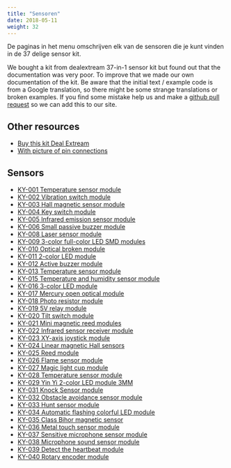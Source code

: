 ```yaml
---
title: "Sensoren"
date: 2018-05-11
weight: 32
---
```


De paginas in het menu omschrijven elk van de sensoren die je kunt vinden in de 37 delige sensor kit.

We bought a kit from dealextream 37-in-1 sensor kit but found out that the documentation was very poor. To improve that we made our own documentation of the kit. Be aware that the initial text / example code is from a Google translation, so there might be some strange translations or broken examples. If you find some mistake help us and make a [github pull request](https://github.com/TkkrLab/website-arduino) so we can add this to our site.

Other resources
----
+ [Buy this kit Deal Extream](http://www.dx.com/p/arduno-37-in-1-sensor-module-kit-black-142834?Utm_rid=92935131&Utm_source=affiliate )
+ [With picture of pin connections](http://linksprite.com/wiki/index.php5?title=Advanced_Sensors_Kit_for_Arduino)

Sensors
----
+ [KY-001 Temperature sensor module](/sensoren/ky-001/)
+ [KY-002 Vibration switch module](/sensoren/ky-002/)
+ [KY-003 Hall magnetic sensor module](/sensoren/ky-003/)
+ [KY-004 Key switch module](/sensoren/ky-004/)
+ [KY-005 Infrared emission sensor module](/sensoren/ky-005/)
+ [KY-006 Small passive buzzer module](/sensoren/ky-006/)
+ [KY-008 Laser sensor module](/sensoren/ky-008/)
+ [KY-009 3-color full-color LED SMD modules](/sensoren/ky-009/)
+ [KY-010 Optical broken module](/sensoren/ky-010/)
+ [KY-011 2-color LED module](/sensoren/ky-011/)
+ [KY-012 Active buzzer module](/sensoren/ky-012/)
+ [KY-013 Temperature sensor module](/sensoren/ky-013/)
+ [KY-015 Temperature and humidity sensor module](/sensoren/ky-015/)
+ [KY-016 3-color LED module](/sensoren/ky-016/)
+ [KY-017 Mercury open optical module](/sensoren/ky-017/)
+ [KY-018 Photo resistor module](/sensoren/ky-018/)
+ [KY-019 5V relay module](/sensoren/ky-019/)
+ [KY-020 Tilt switch module](/sensoren/ky-020/)
+ [KY-021 Mini magnetic reed modules](/sensoren/ky-021/)
+ [KY-022 Infrared sensor receiver module](/sensoren/ky-022/)
+ [KY-023 XY-axis joystick module](/sensoren/ky-023/)
+ [KY-024 Linear magnetic Hall sensors](/sensoren/ky-024/)
+ [KY-025 Reed module](/sensoren/ky-025/)
+ [KY-026 Flame sensor module](/sensoren/ky-026/)
+ [KY-027 Magic light cup module](/sensoren/ky-027/)
+ [KY-028 Temperature sensor module](/sensoren/ky-028/)
+ [KY-029 Yin Yi 2-color LED module 3MM](/sensoren/ky-029/)
+ [KY-031 Knock Sensor module](/sensoren/ky-031/)
+ [KY-032 Obstacle avoidance sensor module](/sensoren/ky-032/)
+ [KY-033 Hunt sensor module](/sensoren/ky-033/)
+ [KY-034 Automatic flashing colorful LED module](/sensoren/ky-034/)
+ [KY-035 Class Bihor magnetic sensor](/sensoren/ky-035/)
+ [KY-036 Metal touch sensor module](/sensoren/ky-036/)
+ [KY-037 Sensitive microphone sensor module](/sensoren/ky-037/)
+ [KY-038 Microphone sound sensor module](/sensoren/ky-038/)
+ [KY-039 Detect the heartbeat module](/sensoren/ky-039/)
+ [KY-040 Rotary encoder module](/sensoren/ky-040/)
